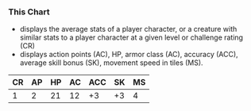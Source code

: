 ### This Chart
  - displays the average stats of a player character, or a creature with similar stats to a player character at a given level or challenge rating (CR)
  - displays action points (AC), HP, armor class (AC), accuracy (ACC), average skill bonus (SK), movement speed in tiles (MS).

| CR | AP | HP | AC | ACC | SK | MS |
| - | - | - | - | - | - | - |
| 1 | 2 | 21 | 12 | +3 | +3 | 4 |

